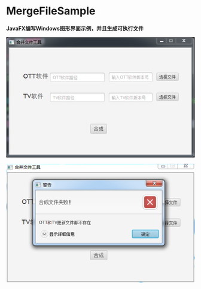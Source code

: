 # MergeFileSample

**JavaFX编写Windows图形界面示例，并且生成可执行文件**

![example1][example1]

![example2][example2]

<!-- 图片链接 -->

[example1]:https://github.com/VeiZhang/MergeFileSample/blob/master/images/example1.png
[example2]:https://github.com/VeiZhang/MergeFileSample/blob/master/images/example2.png
